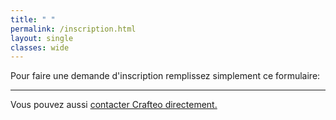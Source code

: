 ```yaml
---
title: " "
permalink: /inscription.html
layout: single
classes: wide
---
```


Pour faire une demande d'inscription remplissez simplement ce formulaire: 

<div data-tf-live="01JA30MZY5Q49V1HZT606JXM3S"></div><script src="//embed.typeform.com/next/embed.js"></script>

---

Vous pouvez aussi [contacter Crafteo directement.](./contact.html)
